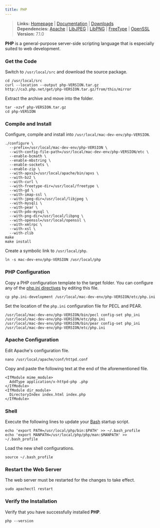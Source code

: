 ```yaml
---
title: PHP
---
```


> **Links:** [Homepage](http://php.net/) | [Documentation](http://php.net/manual/en/) | [Downloads](http://php.net/downloads.php)  
> **Dependencies:** [Apache](/apache/) | [LibJPEG](/libjpeg/) | [LibPNG](/libpng/) | [FreeType](/freetype/) | [OpenSSL](/openssl@102/)  
> **Version:** <span id="version">7.1.0</span>

**PHP** is a general-purpose server-side scripting language that is especially suited to web development.


### Get the Code

Switch to `/usr/local/src` and download the source package.

	cd /usr/local/src
	curl --location --output php-VERSION.tar.gz http://ca3.php.net/get/php-VERSION.tar.gz/from/this/mirror

Extract the archive and move into the folder.

	tar -xzvf php-VERSION.tar.gz
	cd php-VERSION


### Compile and Install

Configure, compile and install into `/usr/local/mac-dev-env/php-VERSION`.

	./configure \
	  --prefix=/usr/local/mac-dev-env/php-VERSION \
	  --with-config-file-path=/usr/local/mac-dev-env/php-VERSION/etc \
	  --enable-bcmath \
	  --enable-mbstring \
	  --enable-sockets \
	  --enable-zip \
	  --with-apxs2=/usr/local/apache/bin/apxs \
	  --with-bz2 \
	  --with-curl \
	  --with-freetype-dir=/usr/local/freetype \
	  --with-gd \
	  --with-imap-ssl \
	  --with-jpeg-dir=/usr/local/libjpeg \
	  --with-mysqli \
	  --with-pear \
	  --with-pdo-mysql \
	  --with-png-dir=/usr/local/libpng \
	  --with-openssl=/usr/local/openssl \
	  --with-xmlrpc \
	  --with-xsl \
	  --with-zlib
	make
	make install

Create a symbolic link to `/usr/local/php`.

	ln -s mac-dev-env/php-VERSION /usr/local/php


### PHP Configuration

Copy a PHP configuration template to the target folder. You can configure any of the [php.ini directives](http://www.php.net/manual/en/ini.list.php) by editing this file.

	cp php.ini-development /usr/local/mac-dev-env/php-VERSION/etc/php.ini

Set the location of the `php.ini` configuration file for PECL and PEAR.

	/usr/local/mac-dev-env/php-VERSION/bin/pecl config-set php_ini /usr/local/mac-dev-env/php-VERSION/etc/php.ini
	/usr/local/mac-dev-env/php-VERSION/bin/pear config-set php_ini /usr/local/mac-dev-env/php-VERSION/etc/php.ini


### Apache Configuration

Edit Apache's configuration file.

	nano /usr/local/apache/conf/httpd.conf

Copy and paste the following text at the end of the aforementioned file.

	<IfModule mime_module>
	  AddType application/x-httpd-php .php
	</IfModule>
	<IfModule dir_module>
      DirectoryIndex index.html index.php
	</IfModule>


### Shell

Execute the following lines to update your [Bash](http://en.wikipedia.org/wiki/Bash_%28Unix_shell%29) startup script.

	echo 'export PATH=/usr/local/php/bin:$PATH' >> ~/.bash_profile
	echo 'export MANPATH=/usr/local/php/php/man:$MANPATH' >> ~/.bash_profile

Load the new shell configurations.

	source ~/.bash_profile


### Restart the Web Server

The web server must be restarted for the changes to take effect.

	sudo apachectl restart


### Verify the Installation

Verify that you have successfully installed **PHP**.

	php --version
